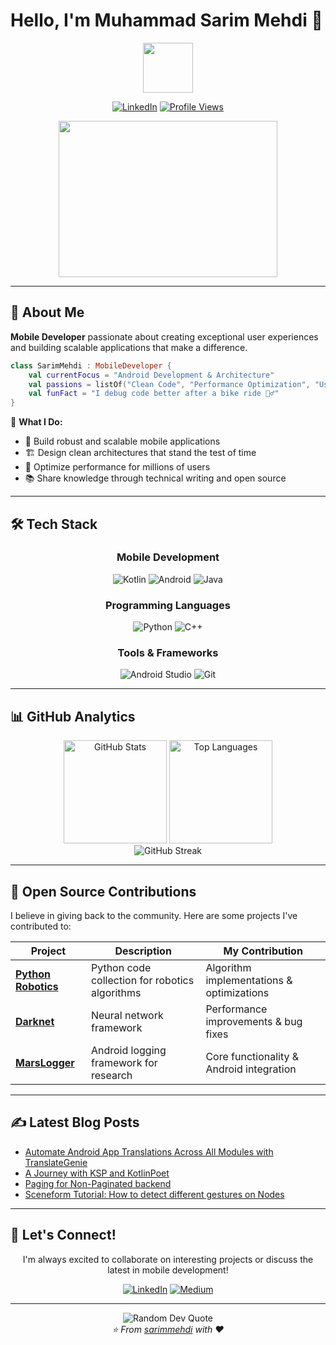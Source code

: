 # Hello, I'm Muhammad Sarim Mehdi 👋

<div align="center">
  <img src="https://media.giphy.com/media/UoLt6Tm8wlSnWGfSFs/giphy.gif" width="80"/>
  
  [![LinkedIn](https://img.shields.io/badge/LinkedIn-0077B5?style=for-the-badge&logo=linkedin&logoColor=white)](https://www.linkedin.com/in/sarimmehdi550/)
  [![Profile Views](https://komarev.com/ghpvc/?username=sarimmehdi&style=for-the-badge&color=0077B5)](https://github.com/sarimmehdi)
</div>

<div align="center">
  <img src="https://media.giphy.com/media/2ikwIgNrmPZICNmRyX/giphy.gif" width="350" height="250"/>
</div>

---

## 🚀 About Me

**Mobile Developer** passionate about creating exceptional user experiences and building scalable applications that make a difference.

```kotlin
class SarimMehdi : MobileDeveloper {
    val currentFocus = "Android Development & Architecture"
    val passions = listOf("Clean Code", "Performance Optimization", "User Experience")
    val funFact = "I debug code better after a bike ride 🚴‍♂️"
}
```

🎯 **What I Do:**
- 📱 Build robust and scalable mobile applications
- 🏗️ Design clean architectures that stand the test of time
- 🔧 Optimize performance for millions of users
- 📚 Share knowledge through technical writing and open source

---

## 🛠️ Tech Stack

<div align="center">
  
### Mobile Development
![Kotlin](https://img.shields.io/badge/Kotlin-7F52FF?style=for-the-badge&logo=kotlin&logoColor=white)
![Android](https://img.shields.io/badge/Android-3DDC84?style=for-the-badge&logo=android&logoColor=white)
![Java](https://img.shields.io/badge/Java-ED8B00?style=for-the-badge&logo=openjdk&logoColor=white)

### Programming Languages
![Python](https://img.shields.io/badge/Python-3776AB?style=for-the-badge&logo=python&logoColor=white)
![C++](https://img.shields.io/badge/C++-00599C?style=for-the-badge&logo=cplusplus&logoColor=white)

### Tools & Frameworks
![Android Studio](https://img.shields.io/badge/Android_Studio-3DDC84?style=for-the-badge&logo=android-studio&logoColor=white)
![Git](https://img.shields.io/badge/Git-F05032?style=for-the-badge&logo=git&logoColor=white)

</div>

---

## 📊 GitHub Analytics

<div align="center">
  <img src="https://github-readme-stats.vercel.app/api?username=sarimmehdi&show_icons=true&theme=tokyonight&hide_border=true&count_private=true" alt="GitHub Stats" height="165"/>
  <img src="https://github-readme-stats.vercel.app/api/top-langs/?username=sarimmehdi&layout=compact&theme=tokyonight&hide_border=true" alt="Top Languages" height="165"/>
</div>

<div align="center">
  <img src="https://github-readme-streak-stats.herokuapp.com/?user=sarimmehdi&theme=tokyonight&hide_border=true" alt="GitHub Streak"/>
</div>

---

## 🌟 Open Source Contributions

I believe in giving back to the community. Here are some projects I've contributed to:

| Project | Description | My Contribution |
|---------|-------------|-----------------|
| [**Python Robotics**](https://github.com/AtsushiSakai/PythonRobotics/commits?author=sarimmehdi) | Python code collection for robotics algorithms | Algorithm implementations & optimizations |
| [**Darknet**](https://github.com/AlexeyAB/darknet/commits?author=sarimmehdi) | Neural network framework | Performance improvements & bug fixes |
| [**MarsLogger**](https://github.com/OSUPCVLab/marslogger_android/commits?author=sarimmehdi) | Android logging framework for research | Core functionality & Android integration |

---

## ✍️ Latest Blog Posts

<!-- BLOG-POST-LIST:START -->
- [Automate Android App Translations Across All Modules with TranslateGenie](https://medium.com/@sarim.mehdi.550/building-a-custom-gradle-task-for-automated-android-app-translations-d2f06ac084dd?source=rss-d7e00240d47------2)
- [A Journey with KSP and KotlinPoet](https://blog.kotlin-academy.com/a-journey-with-ksp-and-kotlinpoet-9eb8dd1333ac?source=rss-d7e00240d47------2)
- [Paging for Non-Paginated backend](https://medium.com/@sarim.mehdi.550/paging-for-non-paginated-backend-3aec3b48a4ee?source=rss-d7e00240d47------2)
- [Sceneform Tutorial: How to detect different gestures on Nodes](https://medium.com/@sarim.mehdi.550/sceneform-tutorial-how-to-detect-different-gestures-on-nodes-5dafb5709354?source=rss-d7e00240d47------2)
<!-- BLOG-POST-LIST:END -->

---

## 🤝 Let's Connect!

<div align="center">
  
I'm always excited to collaborate on interesting projects or discuss the latest in mobile development!

[![LinkedIn](https://img.shields.io/badge/LinkedIn-Let's_Connect-0077B5?style=for-the-badge&logo=linkedin&logoColor=white)](https://www.linkedin.com/in/sarimmehdi550/)
[![Medium](https://img.shields.io/badge/Medium-Follow_Me-12100E?style=for-the-badge&logo=medium&logoColor=white)](https://medium.com/@sarim.mehdi.550)

</div>

---

<div align="center">
  <img src="https://quotes-github-readme.vercel.app/api?type=horizontal&theme=tokyonight" alt="Random Dev Quote"/>
</div>

<div align="center">
  <i>⭐️ From <a href="https://github.com/sarimmehdi">sarimmehdi</a> with ❤️</i>
</div>
